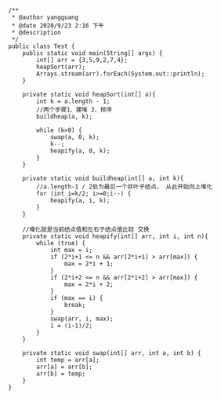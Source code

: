     /**
     * @author yangguang
     * @date 2020/9/23 2:16 下午
     * @description
     */
    public class Test {
        public static void main(String[] args) {
            int[] arr = {3,5,9,2,7,4};
            heapSort(arr);
            Arrays.stream(arr).forEach(System.out::println);
        }

        private static void heapSort(int[] a){
            int k = a.length - 1;
            //两个步骤1、建堆 2、排序
            buildheap(a, k);

            while (k>0) {
                swap(a, 0, k);
                k--;
                heapify(a, 0, k);
            }
        }

        private static void buildheap(int[] a, int k){
            //a.length-1 / 2处为最后一个非叶子结点， 从此开始向上堆化
            for (int i=k/2; i>=0;i--) {
                heapify(a, i, k);
            }
        }

        //堆化就是当前结点值和左右子结点值比较 交换
        private static void heapify(int[] arr, int i, int n){
            while (true) {
                int max = i;
                if (2*i+1 <= n && arr[2*i+1] > arr[max]) {
                    max = 2*i + 1;
                }
                if (2*i+2 <= n && arr[2*i+2] > arr[max]) {
                    max = 2*i + 2;
                }
                if (max == i) {
                    break;
                }
                swap(arr, i, max);
                i = (i-1)/2;
            }
        }

        private static void swap(int[] arr, int a, int b) {
            int temp = arr[a];
            arr[a] = arr[b];
            arr[b] = temp;
        }
    }
